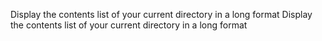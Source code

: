 Display the contents list of your current directory in a long format
Display the contents list of your current directory in a long format
